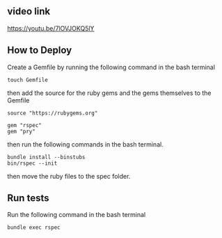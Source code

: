 ## video link
https://youtu.be/7lOVJOKQ5lY

## How to Deploy
Create a Gemfile by running the following command in the bash terminal
```
touch Gemfile
```

then add the source for the ruby gems and the gems themselves to the Gemfile

```
source "https://rubygems.org"

gem "rspec"
gem "pry"
```

then run the following commands in the bash terminal.

```
bundle install --binstubs
bin/rspec --init
```

then move the ruby files to the spec folder.

## Run tests
Run the following command in the bash terminal
```
bundle exec rspec
```